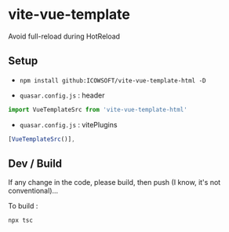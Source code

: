 # vite-vue-template

Avoid full-reload during HotReload

## Setup
 * `npm install github:ICOWSOFT/vite-vue-template-html -D`

 * `quasar.config.js` : header

```js
import VueTemplateSrc from 'vite-vue-template-html'
```

* `quasar.config.js` : vitePlugins

```js
​[VueTemplateSrc()],
```

## Dev / Build

If any change in the code, please build, then push (I know, it's not conventional)...

To build :
```bash
npx tsc
```

